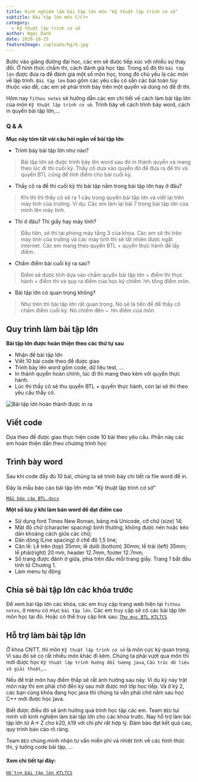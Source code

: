 ```yaml
---
title: Kinh nghiệm làm bài tập lớn môn "Kỹ thuật lập trình cơ sở"
subtitle: Bài tập lớn môn C/C++
category:
  - kỹ thuật lập trình cơ sở
author: Ngọc Danh
date: 2020-10-25
featureImage: /uploads/bg/6.jpg
---
```


Bước vào giảng đường đại học, các em sẽ được tiếp xúc với nhiều sự thay đổi. Ở hình thức chấm thi, cách đánh giá học tập. Trong số đó thì `bài tập lớn` được đưa ra để đánh giá một số môn học, trong đó chủ yếu là các môn về lập trình. ` Bài tập lớn ` bao gồm các yêu cầu có sẵn các bài toán tùy thuộc vào đề, các em sẽ phải trình bày trên một quyển và dùng nó để đi thi.

Hôm nay `fithou notes` sẽ hướng dẫn các em chi tiết về cách làm bài tập lớn của môn ` Kỹ thuật lập trình cơ sở `. Trình bày về cách trình bày word, cách in quyển bài tập lớn,...

### Q & A
**Mục này tóm tắt vài câu hỏi ngắn về bài tập lớn**

- Trình bày bài tập lớn như nào?
> Bài tập lớn sẽ được trình bày lên word sau đó in thành quyển và mang theo lúc đi thi cuối kỳ. Thầy cô dựa vào quyển đó để đưa ra đề thi và quyển BTL cũng để tính điểm cho bài cuối kỳ.

- Thầy cô ra đề thi cuối kỳ thì bài tập nằm trong bài tập lớn hay ở đâu?
>Khi thi thì thầy cô sẽ ra 1 câu trong quyển bài tập lớn và viết lại trên máy tính của trường. Ví dụ: Các em làm lại bài 7 trong bài tập lớn của mình lên máy tính.

- Thi ở đâu? Thi giấy hay máy tính? 
> Đầu tiên, sẽ thi tại phòng máy tầng 3 của khoa. Các em sẽ thi trên máy tính của trường và các máy tính thì sẽ tất nhiên được ngắt internet.  Các em mang theo quyển BTL + quyển thực hành để lấy điểm.

- Chấm điểm bài cuối kỳ ra sao?
> Điểm sẽ được tính dựa vào chấm quyển bài tập lớn + điểm thi thực hành + điểm thi và quy ra điểm của học kỳ chiếm `70%` tổng điểm môn.

- Bài tập lớn có quan trọng không?
> Như trên thì bài tập lớn rất quan trọng. Nó sẽ là tiền đề để thầy cô chấm điểm cuối kỳ. Nó chiếm đến ~ `70%` điểm của môn.

## Quy trình làm bài tập lớn

**Bài tập lớn được hoàn thiện theo các thứ tự sau**
- Nhận đề bài tập lớn
- Viết 10 bài code theo đề được giao
- Trình bày lên word gồm code, dữ liệu test, ...
- In thành quyển hoàn chỉnh, lúc đi thi mang theo kèm với quyển thực hành.
- Lúc thi thầy cô sẽ thu quyển BTL + quyển thực hành, còn lại sẽ thi theo yêu cầu thầy cô.

![](https://i.ibb.co/1M84Z03/IMG-20191120-111417.jpg "Bài tập lớn hoàn thành được in ra")

## Viết code

Dựa theo đề được giao thực hiện code 10 bài theo yêu cầu. Phần này các em hoàn thiện dần theo chương trình học

## Trình bày word

Sau khi code đầy đủ 10 bài, chúng ta sẽ trình bày chi tiết ra file word để in. 

Đây là mẫu báo cáo bài tập lớn môn "Kỹ thuật lập trình cơ sở"

[`Mẫu báo cáo BTL.docx`](https://bit.ly/35GGssr)

**Một số lưu ý khi làm bản word để đạt điểm cao**
- Sử dụng font Times New Roman, bảng mã Unicode, cỡ chữ (size) 14;
- Mật độ chữ (character spacing) bình thường, không được nén hoặc
kéo dãn khoảng cách giữa các chữ;
- Dãn dòng (Line spacing) ở chế độ 1,5 line;
- Căn lề: Lề trên (top) 35mm; lề dưới (bottom) 30mm; lề trái (left)
35mm; lề phải(right) 20 mm, header 12.7mm, footer 12.7mm;
- Số trang được đánh ở giữa, phía trên đầu mỗi trang giấy. Trang 1 bắt
đầu tính từ Chương 1.
- Làm menu tự động

## Chia sẻ bài tập lớn các khóa trước

Để xem bài tập lớn các khóa, các em truy cập trang web hiện tại `fithou notes`, ở menu có mục `bài tập lớn`. Các em truy cập sẽ có các bài tập lớn  môn học tại đó.
Hoặc có thể truy cập link sau: 
[`Thư mục BTL KTLTCS`](https://bit.ly/3lznNFh)

## Hỗ trợ làm bài tập lớn

Ở khoa CNTT, thì môn `Kỹ thuật lập trình cơ sở` là môn cực kỳ quan trọng. Vì sau đó sẽ có rất nhiều môn khác đi kèm. Chúng ta phải vượt qua môn thì mới được học `Kỹ thuật lập trình hướng đối tượng java`, `Cấu trúc dữ liệu và giải thuật`,...

Nếu để trật môn hay điểm thấp sẽ rất ảnh hưởng sau này. Ví dụ kỳ này trật môn này thì em phải chờ đến kỳ sau mới được mở lớp học tiếp. Và ở kỳ 2, các bạn cùng khóa đang học java thì chúng ta vẫn phải chờ năm sau học C++ mới được học java. 

Biết được điều đó sẽ ảnh hưởng quá trình học tập các em. Team `BEU` tụi mình với kinh nghiệm làm bài tập lớn cho các khóa trước. Nay hỗ trợ làm bài tập lớn từ A-> Z cho k20, k19 với chi phí rất hợp lý. Đảm bảo đạt kết quả cao, quy trình báo cáo rõ ràng. 

Team `BEU` chúng mình nhận tư vấn miễn phí và nhiệt tình về các hình thức thi, ý tưởng code bài tập, ...

#### Xem chi tiết tại đây: 
[`Hỗ trợ bài tập lớn KTLTCS`](https://bit.ly/3jsssaA)